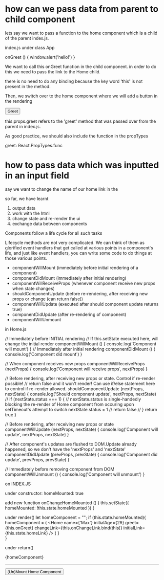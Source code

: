 # how can we pass data from parent to child component

lets say we want to pass a function to the home component which is a child of the parent index.js.

index.js under class App

onGreet () {
  window.alert('hello!')
}

We want to call this onGreet function in the child component. in order to do this we need to pass the link to the Home child.

<Home greet={this.onGreet} />

there is no need to do any binding because the key word 'this' is not present in the method.

Then, we switch over to the home component where we will add a button in the rendering

<button className='btn btn-primary' onClick={this.props.greet}>
  Greet
</button>

this.props.greet refers to the 'greet' method that was passed over from the parent in index.js.

As good practice, we should also include the function in the propTypes

greet: React.PropTypes.func

# how to pass data which was inputted in an input field

say we want to change the name of our home link in the 




















so far, we have learnt
1) output data
2) work with the html
3) change state and re-render the ui
4) exchange data between components

Components follow a life cycle for all such tasks

Lifecycle methods are not very complicated. We can think of them as glorified event handlers that get called at various points in a component's life, and just like event handlers, you can write some code to do things at those various points.

  - componentWillMount (immediately before initial rendering of a component)
  - componentDidMount (immediately after initial rendering)
  - componentWillReceiveProps (whenever component receive new props when state changes)
  - shouldComponentUpdate (before re-rendering, after receiving new props or change (can return false))
  - componentWillUpdate (executed after should component update returns true)
  - componentDidUpdate (after re-rendering of component)
  - componentWillUnmount

in Home.js

// Immediately before INITIAL rendering
// If this.setState executed here, will change the initial render
componentWillMount () {
  console.log('Component will mount')
}
// Immediately after initial rendering
componentDidMount () {
  console.log('Component did mount')
}

// When component receives new props
componentWillReceiveProps (nextProps) {
  console.log('Component will receive props', nextProps)
}

// Before rendering, after receiving new props or state. Control if re-render possible!
// return false and it won't render! Can use if/else statement here to control if re-render allowed.
shouldComponentUpdate (nextProps, nextState) {
  console.log('Should component update', nextProps, nextState)
  // if (nextState.status === 1) { // nextState.status is single-handedly blocking the re-render of Home component from occuring upon setTimeout's attempt to switch nextState.status = 1
  //   return false
  // }
  return true
}

// Before rendering, after receiving new props or state
componentWillUpdate (nextProps, nextState) {
  console.log('Component will update', nextProps, nextState)
}

// After component's updates are flushed to DOM.Update already happened, so we don't have the 'nextProps' and 'nextState'
componentDidUpdate (prevProps, prevState) {
  console.log('Component did update', prevProps, prevState)
}

// Immediately before removing component from DOM
componentWillUnmount () {
  console.log('Component will unmount')
}

on INDEX.JS

under constructor:
homeMounted: true


add new function
onChangeHomeMounted () {
  this.setState({
    homeMounted: !this.state.homeMounted
  })
}

under render()
let homeComponent = "";
if (this.state.homeMounted){
    homeComponent = (
      <Home
        name={'Max'}
        initialAge={29}
        greet={this.onGreet}
        changeLink={this.onChangeLink.bind(this)}
        initialLink={this.state.homeLink}
      />
    )
  }  
}

under return()

<div className='row'>
  <div className='col-xs-10 col-xs-offset-1'>
    {homeComponent}
  </div>
</div>
<hr />
<div className='row'>
  <div className='col-xs-10 col-xs-offset-1'>
    <button onClick={this.onChangeHomeMounted.bind(this)} className='btn btn-primary'>(Un)Mount Home Component</button>
  </div>
</div>
